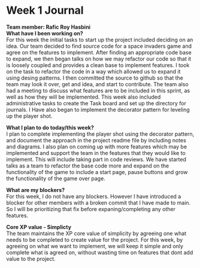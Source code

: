 # Week 1 Journal
<b>Team member: Rafic Roy Hasbini</b>
<br>
<b>What have I been working on?</b>
<br>
For this week the initial tasks to start up the project included deciding on an idea. Our team decided to find source code for a space invaders game and agree on the features to implement.
After finding an appropriate code base to expand, we then began talks on how we may refactor our code so that it is loosely coupled and provides a clean base to implement features.
I took on the task to refactor the code in a way which allowed us to expand it using desing patterns. I then committed the source to github so that the team may look it over, get and idea, and start to contribute.
The team also had a meeting to discuss what features are to be included in this sprint, as well as how they will be implemented. 
This week also included administrative tasks to create the Task board and set up the directory for journals. I Have also began to implement the decorator pattern for leveling up the player shot.

<b>What I plan to do today/this week?</b>
<br>
I plan to complete implementing the player shot using the decorator pattern, and document the approach in the project readme file by including notes and diagrams.
I also plan on coming up with more features which may be implemented and support the team in the features that they would like to implement. This will include taking part in code reviews.
We have started talks as a team to refactor the base code more and expand on the functionality of the game to include a start page, pause buttons and grow the functionality of the game over page.

<b>What are my blockers?</b>
<br>
For this week, I do not have any blockers. 
However I have introduced a blocker for other members with a broken commit that I have made to main. So I will be prioritizing that fix before expaning/completing any other features.

<b>Core XP value - Simplicty</b>
<br>
The team maintains the XP core value of simplicity by agreeing one what needs to be completed to create value for the project. For this week, by agreeing on what we want to implement, we will keep it simple and only complete what is agreed on, without wasting time on features that dont add value to the project.
